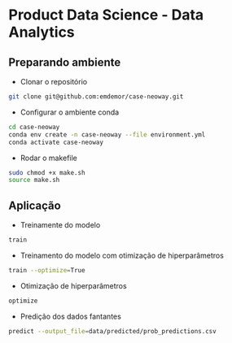 # Product Data Science - Data Analytics


## Preparando ambiente

* Clonar o repositório
```bash
git clone git@github.com:emdemor/case-neoway.git
```

* Configurar o ambiente conda
``` bash
cd case-neoway
conda env create -n case-neoway --file environment.yml
conda activate case-neoway
```

* Rodar o makefile
``` bash
sudo chmod +x make.sh
source make.sh
```

## Aplicação

* Treinamente do modelo
``` bash
train
```

* Treinamento do modelo com otimização de hiperparâmetros
``` bash
train --optimize=True
```
* Otimização de hiperparâmetros
``` bash
optimize
```

* Predição dos dados fantantes
``` bash
predict --output_file=data/predicted/prob_predictions.csv
```